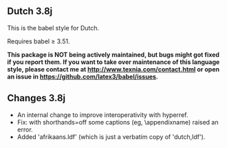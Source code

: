 Dutch 3.8j
--------------

This is the babel style for Dutch.

Requires babel ≥ 3.51.

**This package is NOT being actively maintained, but bugs might
got fixed if you report them. If you want to take over maintenance
of this language style, please contact me at
http://www.texnia.com/contact.html or open an issue in
https://github.com/latex3/babel/issues.**

Changes 3.8j
------------

* An internal change to improve interoperativity with hyperref.
* Fix: with shorthands=off some captions (eg, \appendixname) raised an
  error.
* Added 'afrikaans.ldf' (which is just a verbatim copy of 'dutch,ldf').
